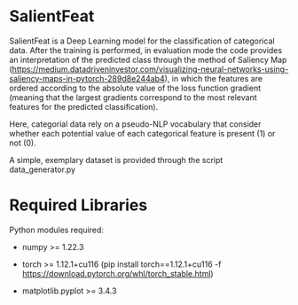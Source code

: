 # SalientFeat

SalientFeat is a Deep Learning model for the classification of categorical data. After the training is performed, in evaluation mode the code provides an interpretation of the predicted class through the method of Saliency Map (https://medium.datadriveninvestor.com/visualizing-neural-networks-using-saliency-maps-in-pytorch-289d8e244ab4), in which the features are ordered according to the absolute value of the loss function gradient (meaning that the largest gradients correspond to the most relevant features for the predicted classification).

Here, categorial data rely on a pseudo-NLP vocabulary that consider whether each potential value of each categorical feature is present (1) or not (0). 

A simple, exemplary dataset is provided through the script data_generator.py

# Required Libraries

Python modules required:

* numpy >= 1.22.3

* torch >= 1.12.1+cu116 (pip install torch==1.12.1+cu116 -f https://download.pytorch.org/whl/torch_stable.html)

* matplotlib.pyplot >= 3.4.3
